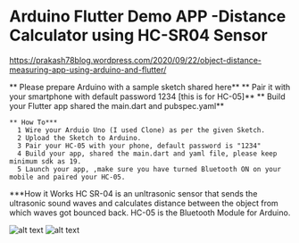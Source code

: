 # Arduino Flutter Demo APP -Distance Calculator using HC-SR04 Sensor
   https://prakash78blog.wordpress.com/2020/09/22/object-distance-measuring-app-using-arduino-and-flutter/
   
   
** Please prepare Arduino with a sample sketch shared here**
** Pair it with your smartphone with default password 1234 [this is for HC-05]**
** Build your Flutter app shared the main.dart and pubspec.yaml**

    ** How To***
      1 Wire your Arduio Uno (I used Clone) as per the given Sketch.
      2 Upload the Sketch to Arduino.
      3 Pair your HC-05 with your phone, default password is "1234"
      4 Build your app, shared the main.dart and yaml file, please keep minimum sdk as 19.
      5 Launch your app, ,make sure you have turned Bluetooth ON on your mobile and paired your HC-05.
      

 ***How it Works
     HC SR-04 is an unltrasonic sensor that sends the ultrasonic sound waves and calculates distance between the object from which waves got
     bounced back.
     HC-05 is the Bluetooth Module for Arduino.


![alt text](https://github.com/prax78/Arduino_Flutter_Sensor/blob/master/Screenshot_20200922-195239.png)
![alt text](https://github.com/prax78/Arduino_Flutter_Sensor/blob/master/ARDUINO_OP.gif)

